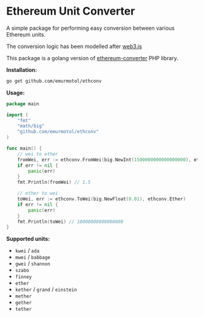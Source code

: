 # Ethereum Unit Converter 

A simple package for performing easy conversion between various Ethereum units.

The conversion logic has been modelled after [web3.js](https://github.com/ethereum/web3.js)

This package is a golang version of [ethereum-converter](https://github.com/mbezhanov/ethereum-converter) PHP library.

**Installation:**

```bash
go get github.com/emurmotol/ethconv
```

**Usage:**

```go
package main

import (
	"fmt"
    "math/big"
    "github.com/emurmotol/ethconv"
)

func main() {
    // wei to ether
    fromWei, err := ethconv.FromWei(big.NewInt(1500000000000000000), ethconv.Ether)
    if err != nil {
        panic(err)
    }
    fmt.Println(fromWei) // 1.5

    // ether to wei
    toWei, err := ethconv.ToWei(big.NewFloat(0.01), ethconv.Ether)
    if err != nil {
        panic(err)
    }
    fmt.Println(toWei) // 10000000000000000
}
```

**Supported units:**

- `kwei` / `ada`
- `mwei` / `babbage`
- `gwei` / `shannon`
- `szabo`
- `finney`
- `ether`
- `kether` / `grand` / `einstein`
- `mether`
- `gether`
- `tether`